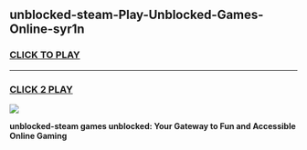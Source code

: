 
## unblocked-steam-Play-Unblocked-Games-Online-syr1n
<h3>
<a href="https://premium76.site?title=unblocked-steam&ref=25A">CLICK TO PLAY</a></h3>
<hr>

<h3>
<a href="https://premium76.site?title=unblocked-steam&ref=25A">CLICK 2 PLAY</a>
  
</h3>

<a href="https://premium76.site?title=unblocked-steam&ref=25A"><img src="https://clearcache.store/games.png"></a>


**unblocked-steam games unblocked: Your Gateway to Fun and Accessible Online Gaming**

